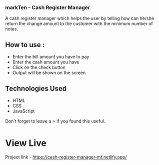 ### markTen - Cash Register Manager

A cash register manager which helps the user by telling how can he/she return the change amount to the customer with the minimum number of notes.

## How to use :

- Enter the bill amount you have to pay
- Enter the cash amount you have
- Click on the check button
- Output will be shown on the screen

## Technologies Used

- HTML
- CSS
- JavaScript

Don't forget to leave a ⭐ if you found this useful.

# View Live

Project link - https://cash-register-manager-mf.netlify.app/
